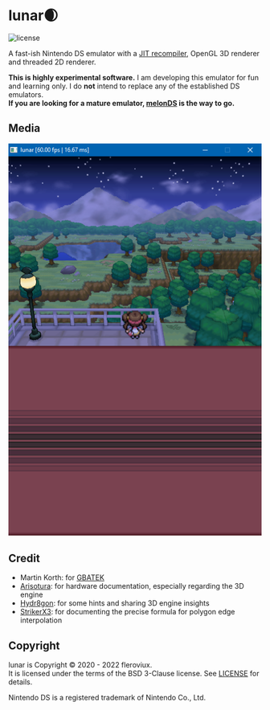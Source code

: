 # lunar🌒

![license](https://img.shields.io/github/license/fleroviux/lunar)

A fast-ish Nintendo DS emulator with a [JIT recompiler](https://github.com/fleroviux/lunatic), OpenGL 3D renderer and threaded 2D renderer.

**This is highly experimental software.** 
I am developing this emulator for fun and learning only.
I do **not** intend to replace any of the established DS emulators.  
**If you are looking for a mature emulator, [melonDS](https://github.com/melonDS-emu/melonDS) is the way to go.**

## Media

![screenshot1](media/screenshot.png)

## Credit
- Martin Korth: for [GBATEK](http://problemkaputt.de/gbatek.htm)
- [Arisotura](https://github.com/Arisotura/): for hardware documentation, especially regarding the 3D engine
- [Hydr8gon](https://github.com/Hydr8gon/): for some hints and sharing 3D engine insights 
- [StrikerX3](https://github.com/StrikerX3): for documenting the precise formula for polygon edge interpolation 

## Copyright

lunar is Copyright © 2020 - 2022 fleroviux.<br>
It is licensed under the terms of the BSD 3-Clause license. See [LICENSE](LICENSE) for details.

Nintendo DS is a registered trademark of Nintendo Co., Ltd.
